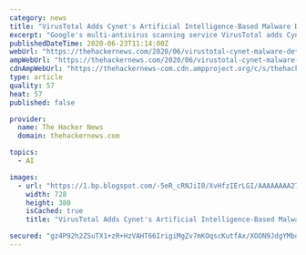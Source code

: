 ```yaml
---
category: news
title: "VirusTotal Adds Cynet's Artificial Intelligence-Based Malware Detection"
excerpt: "Google's multi-antivirus scanning service VirusTotal adds Cynet artificial intelligence-based malware detection"
publishedDateTime: 2020-06-23T11:14:00Z
webUrl: "https://thehackernews.com/2020/06/virustotal-cynet-malware-detection.html"
ampWebUrl: "https://thehackernews.com/2020/06/virustotal-cynet-malware-detection.html?amp=1"
cdnAmpWebUrl: "https://thehackernews-com.cdn.ampproject.org/c/s/thehackernews.com/2020/06/virustotal-cynet-malware-detection.html?amp=1"
type: article
quality: 57
heat: 57
published: false

provider:
  name: The Hacker News
  domain: thehackernews.com

topics:
  - AI

images:
  - url: "https://1.bp.blogspot.com/-5eR_cRNJiI0/XvHfzIErLGI/AAAAAAAA27w/in0u0U1Qtm0jKH6lqX7DX9pGWWBEaW8qACLcBGAsYHQ/s1600/virus-total.jpg"
    width: 728
    height: 380
    isCached: true
    title: "VirusTotal Adds Cynet's Artificial Intelligence-Based Malware Detection"

secured: "gz4P92h2ZSuTX1+zR+HzVAHT66IrigiMgZv7mKOqscKutfAx/XOON9JdgYMbd+Zmz9K2m7xCxSyn84rROljMzFnGmNsn/geCftgnldKegTOPkga0ubcoTghmZrUvStLohq4621e7hb2aayYV1Py7/0eU9BVabfTO3AeX2AiJoeARyp4aQv48kBXpmjBRT8dki+xxd/DHoQbi7+wgAnYWebvx/YbkhQfgGyK/elp0NHj/2tC9XDVL0dxlVcdsN+jYmzHwo5M8M+5+rzmMHI18U0Dc/Ybkr2t0q3cP1r4z0ypgt6BZmz3yUEeKnMEEd/ht7fvZZY7+sMsBTakd8v3OJA==;dWBy4C/iSL8rqY/MkQM9PA=="
---
```


